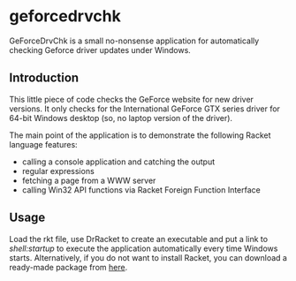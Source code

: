# geforcedrvchk
GeForceDrvChk is a small no-nonsense application for automatically checking Geforce driver updates under Windows.

## Introduction
This little piece of code checks the GeForce website for new driver versions. It only checks for the International GeForce GTX series driver for 64-bit Windows desktop (so, no laptop version of the driver).

The main point of the application is to demonstrate the following Racket language features:

- calling a console application and catching the output
- regular expressions
- fetching a page from a WWW server
- calling Win32 API functions via Racket Foreign Function Interface

## Usage

Load the rkt file, use DrRacket to create an executable and put a link to *shell:startup* to execute the application automatically every time Windows starts. Alternatively, if you do not want to install Racket, you can download a ready-made package from [here](https://github.com/mattijk/geforcedrvchk/releases).
